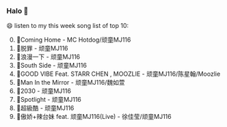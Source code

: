 

### Halo 👋

😄 listen to my this week song list of top 10:

0. 🌈Coming Home - MC Hotdog/顽童MJ116
1. 🌈脱罪 - 顽童MJ116
2. 🌈浪漫一下 - 顽童MJ116
3. 🌈South Side - 顽童MJ116
4. 🌈GOOD VIBE Feat. STARR CHEN , MOOZLIE - 顽童MJ116/陈星翰/Moozlie
5. 🌈Man In the Mirror   - 顽童MJ116/魏如萱
6. 🌈2030 - 顽童MJ116
7. 🌈Spotlight - 顽童MJ116
8. 🌈超級酷 - 顽童MJ116
9. 🌈傲娇+辣台妹 feat. 顽童MJ116(Live) - 徐佳莹/顽童MJ116

